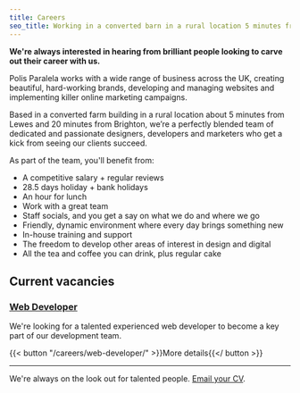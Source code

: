 ```yaml
---
title: Careers
seo_title: Working in a converted barn in a rural location 5 minutes from Lewes and 20 minutes from Brighton, find out what's so great about working for Polis Paralela.
---
```


**We're always interested in hearing from brilliant people looking to carve out their career with us.**

Polis Paralela works with a wide range of business across the UK, creating beautiful, hard-working brands, developing and managing websites and implementing killer online marketing campaigns.

Based in a converted farm building in a rural location about 5 minutes from Lewes and 20 minutes from Brighton, we’re a perfectly blended team of dedicated and passionate designers, developers and marketers who get a kick from seeing our clients succeed.

As part of the team, you'll benefit from:

- A competitive salary + regular reviews
- 28.5 days holiday + bank holidays
- An hour for lunch
- Work with a great team
- Staff socials, and you get a say on what we do and where we go
- Friendly, dynamic environment where every day brings something new
- In-house training and support
- The freedom to develop other areas of interest in design and digital
- All the tea and coffee you can drink, plus regular cake

## Current vacancies

### [Web Developer](/careers/web-developer/)

We're looking for a talented experienced web developer to become a key part of our development team.

{{< button "/careers/web-developer/" >}}More details{{</ button >}}

---

We're always on the look out for talented people. [Email your CV](mailto:jobs@polisparalela.co.uk).